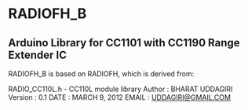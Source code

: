 RADIOFH_B
======
Arduino Library for CC1101 with CC1190 Range Extender IC
------
RADIOFH_B is based on RADIOFH, which is derived from:

   RADIO_CC110L.h - CC110L  module library
	  Author  : BHARAT UDDAGIRI
	  Version : 0.1
  	DATE    : MARCH 9, 2012
  	EMAIL   : UDDAGIRI@GMAIL.COM
